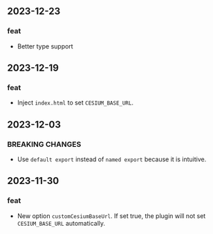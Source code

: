 ## 2023-12-23

### feat

- Better type support

## 2023-12-19

### feat

- Inject `index.html` to set `CESIUM_BASE_URL`.

## 2023-12-03

### BREAKING CHANGES

- Use `default export` instead of `named export` because it is intuitive.

## 2023-11-30

### feat

- New option `customCesiumBaseUrl`. If set true, the plugin will not set `CESIUM_BASE_URL` automatically.
